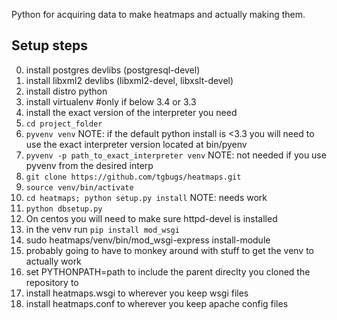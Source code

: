 Python for acquiring data to make heatmaps and actually making them.

## Setup steps

0. install postgres devlibs (postgresql-devel)
0. install libxml2 devlibs (libxml2-devel, libxslt-devel)
1. install distro python
2. install virtualenv  #only if below 3.4 or 3.3
3. install the exact version of the interpreter you need
4. ```cd project_folder```
5. ```pyvenv venv```  NOTE: if the default python install is <3.3 you will need
to use the exact interpreter version located at bin/pyenv
6. ```pyvenv -p path_to_exact_interpreter venv```  NOTE: not needed if you use
pyvenv from the desired interp
7. ```git clone https://github.com/tgbugs/heatmaps.git```
8. ```source venv/bin/activate```
9. ```cd heatmaps; python setup.py install```  NOTE: needs work
0. ```python dbsetup.py```
0. On centos you will need to make sure httpd-devel is installed
0. in the venv run ```pip install mod_wsgi```
0. sudo heatmaps/venv/bin/mod_wsgi-express install-module
0. probably going to have to monkey around with stuff to get the venv to actually work
1. set PYTHONPATH=path to include the parent direclty you cloned the repository to 
2. install heatmaps.wsgi to wherever you keep wsgi files
3. install heatmaps.conf to wherever you keep apache config files


